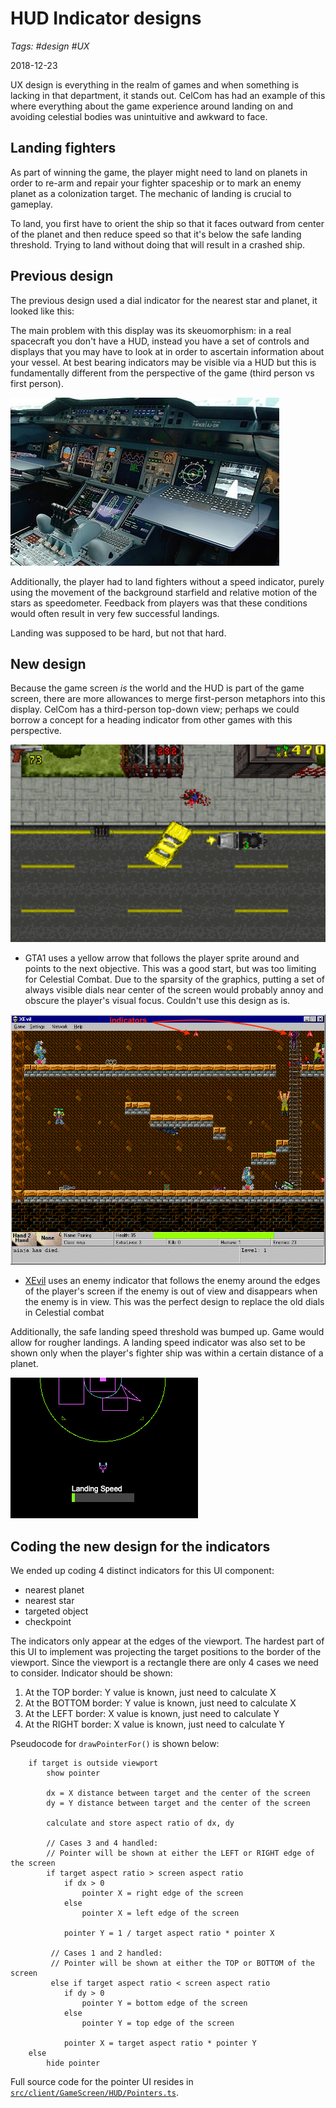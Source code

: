 # HUD Indicator designs
_Tags: #design #UX_
 
2018-12-23

UX design is everything in the realm of games and when something is lacking in that
department, it stands out. CelCom has had an example of this where everything about
the game experience around landing on and avoiding celestial bodies was unintuitive
and awkward to face.

## Landing fighters

As part of winning the game, the player might need to land on planets in order to re-arm and
repair your fighter spaceship or to mark an enemy planet as a colonization target.
The mechanic of landing is crucial to gameplay.

To land, you first have to orient the ship so that it faces outward from center
of the planet and then reduce speed so that it's below the safe landing threshold. Trying
to land without doing that will result in a crashed ship.

## Previous design

The previous design used a dial indicator for the nearest star and planet, it looked like this:


The main problem with this display was its skeuomorphism: in a real spacecraft you don't have a
HUD, instead you have a set of controls and displays that you may have to look at in order to
ascertain information about your vessel. At best bearing indicators may be visible via a HUD but this
is fundamentally different from the perspective of the game (third person vs first person).

![A380 cockpit](images/a380.jpg)

Additionally, the player had to land fighters without a speed indicator, purely using the
movement of the background starfield and relative motion of the stars as speedometer. Feedback
from players was that these conditions would often result in very few successful landings.

Landing was supposed to be hard, but not that hard.  

## New design

Because the game screen *is* the world and the HUD is part of the game screen, there are
more allowances to merge first-person metaphors into this display. CelCom has a third-person 
top-down view; perhaps we could borrow a concept for a heading indicator from other games with this
perspective.

![GTA mission indicator](images/gta-indicator.png)  

- GTA1 uses a yellow arrow that follows the player sprite around and points to the next objective. This
was a good start, but was too limiting for Celestial Combat. Due to the sparsity of the graphics,
putting a set of always visible dials near center of the screen would probably annoy and 
obscure the player's visual focus. Couldn't use this design as is.

![XEvil enemy indicator](images/xevil-indicator.gif)

- [XEvil](https://www.xevil.com) uses an enemy indicator that follows the enemy around the edges of
the player's screen if the enemy is out of view and disappears when the enemy is in view. This was
the perfect design to replace the old dials in Celestial combat  

Additionally, the safe landing speed threshold was bumped up. Game would allow for rougher
landings. A landing speed indicator was also set to be shown only when the player's fighter ship was within 
a certain distance of a planet.

![landing speed gauge](images/landing-speed.png)

## Coding the new design for the indicators

We ended up coding 4 distinct indicators for this UI component:
- nearest planet
- nearest star 
- targeted object
- checkpoint

The indicators only appear at the edges of the viewport. The hardest part of this UI to implement was
projecting the target positions to the border of the viewport. Since the viewport is a rectangle there
are only 4 cases we need to consider. Indicator should be shown:

1. At the TOP border: Y value is known, just need to calculate X
2. At the BOTTOM border: Y value is known, just need to calculate X
3. At the LEFT border: X value is known, just need to calculate Y
4. At the RIGHT border: X value is known, just need to calculate Y

Pseudocode for `drawPointerFor()` is shown below:

```
    if target is outside viewport
        show pointer
    
        dx = X distance between target and the center of the screen 
        dy = Y distance between target and the center of the screen
        
        calculate and store aspect ratio of dx, dy
        
        // Cases 3 and 4 handled:
        // Pointer will be shown at either the LEFT or RIGHT edge of the screen
        if target aspect ratio > screen aspect ratio
            if dx > 0
                pointer X = right edge of the screen
            else
                pointer X = left edge of the screen
                
            pointer Y = 1 / target aspect ratio * pointer X
         
         // Cases 1 and 2 handled:
         // Pointer will be shown at either the TOP or BOTTOM of the screen
         else if target aspect ratio < screen aspect ratio
            if dy > 0
                pointer Y = bottom edge of the screen
            else
                pointer Y = top edge of the screen
                
            pointer X = target aspect ratio * pointer Y         
    else 
        hide pointer
```

Full source code for the pointer UI resides in [`src/client/GameScreen/HUD/Pointers.ts`](https://github.com/jsyang/celestial/blob/master/src/client/GameScreen/HUD/Pointers.ts).